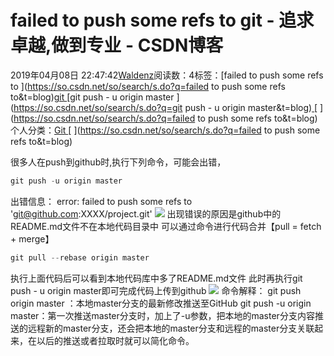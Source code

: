 
# failed to push some refs to git - 追求卓越,做到专业 - CSDN博客


2019年04月08日 22:47:42[Waldenz](https://me.csdn.net/enter89)阅读数：4标签：[failed to push some refs to																](https://so.csdn.net/so/search/s.do?q=failed to push some refs to&t=blog)[git																](https://so.csdn.net/so/search/s.do?q=git&t=blog)[git push - u origin master																](https://so.csdn.net/so/search/s.do?q=git push - u origin master&t=blog)[
							](https://so.csdn.net/so/search/s.do?q=git&t=blog)[
																					](https://so.csdn.net/so/search/s.do?q=failed to push some refs to&t=blog)个人分类：[Git																](https://blog.csdn.net/enter89/article/category/8837998)
[
																								](https://so.csdn.net/so/search/s.do?q=failed to push some refs to&t=blog)


很多人在push到github时,执行下列命令，可能会出错，
```python
git push -u origin master
```
出错信息：
error: failed to push some refs to 'git@github.com:XXXX/project.git'
![](https://img-blog.csdnimg.cn/20190408190521849.png?x-oss-process=image/watermark,type_ZmFuZ3poZW5naGVpdGk,shadow_10,text_aHR0cHM6Ly9ibG9nLmNzZG4ubmV0L2VudGVyODk=,size_16,color_FFFFFF,t_70)
出现错误的原因是github中的README.md文件不在本地代码目录中
可以通过命令进行代码合并【pull = fetch + merge】
```python
git pull --rebase origin master
```
执行上面代码后可以看到本地代码库中多了README.md文件
此时再执行git push - u origin master即可完成代码上传到github
![](https://img-blog.csdnimg.cn/20190408224853826.png?x-oss-process=image/watermark,type_ZmFuZ3poZW5naGVpdGk,shadow_10,text_aHR0cHM6Ly9ibG9nLmNzZG4ubmV0L2VudGVyODk=,size_16,color_FFFFFF,t_70)
命令解释：
git push origin master ：本地master分支的最新修改推送至GitHub
git push -u origin master：第一次推送master分支时，加上了-u参数，把本地的master分支内容推送的远程新的master分支，还会把本地的master分支和远程的master分支关联起来，在以后的推送或者拉取时就可以简化命令。


